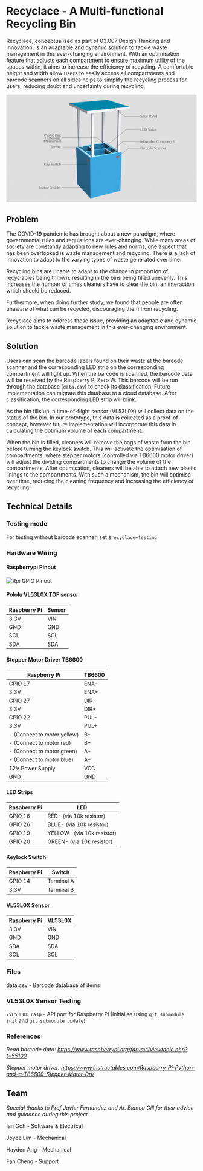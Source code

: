# Recyclace - A Multi-functional Recycling Bin
Recyclace, conceptualised as part of 03.007 Design Thinking and Innovation, is an adaptable and dynamic solution to tackle waste management in this ever-changing environment. With an optimisation feature that adjusts each compartment to ensure maximum utility of the spaces within, it aims to increase the efficiency of recycling. A comfortable height and width allow users to easily access all compartments and barcode scanners on all sides helps to simplify the recycling process for users, reducing doubt and uncertainty during recycling.



![recyclace](media/key_image.png)

## Problem

The COVID-19 pandemic has brought about a new paradigm, where governmental rules and regulations are ever-changing. While many areas of society are constantly adapting to new rules and norms, one aspect that has been overlooked is waste management and recycling. There is a lack of innovation to adapt to the varying types of waste generated over time.

Recycling bins are unable to adapt to the change in proportion of recyclables being thrown, resulting in the bins being filled unevenly. This increases the number of times cleaners have to clear the bin, an interaction which should be reduced.

Furthermore, when doing further study, we found that people are often unaware of what can be recycled, discouraging them from recycling.

Recyclace aims to address these issue, providing an adaptable and dynamic solution to tackle waste management in this ever-changing environment. 

## Solution

Users can scan the barcode labels found on their waste at the barcode scanner and the corresponding LED strip on the corresponding compartment will light up. When the barcode is scanned, the barcode data will be received by the Raspberry Pi Zero W. This barcode will be run through the database (`data.csv`) to check its classification. Future implementation can migrate this database to a cloud database. After classification, the corresponding LED strip will blink.

As the bin fills up, a time-of-flight sensor (VL53L0X) will collect data on the status of the bin. In our prototype, this data is collected as a proof-of-concept, however future implementation will incorporate this data in calculating the optimum volume of each compartment.

When the bin is filled, cleaners will remove the bags of waste from the bin before turning the keylock switch. This will activate the optimisation of compartments, where stepper motors (controlled via TB6600 motor driver) will adjust the dividing compartments to change the volume of the compartments. After optimisation, cleaners will be able to attach new plastic linings to the compartments. With such a mechanism, the bin will optimise over time, reducing the cleaning frequency and increasing the efficiency of recycling.

## Technical Details

### Testing mode
For testing without barcode scanner, set `$recyclace=testing`

### Hardware Wiring
#### Raspberrypi Pinout
![Rpi GPIO Pinout](https://www.raspberrypi-spy.co.uk/wp-content/uploads/2012/06/Raspberry-Pi-GPIO-Header-with-Photo.png)
#### Pololu VL53L0X TOF sensor
| Raspberry Pi | Sensor |
| ------------ | ------ |
| 3.3V | VIN |
| GND | GND |
| SCL | SCL |
| SDA | SDA |

#### Stepper Motor Driver TB6600
| Raspberry Pi                | TB6600 |
| --------------------------- | ------ |
| GPIO 17                     | ENA-   |
| 3.3V                        | ENA+   |
| GPIO 27                     | DIR-   |
| 3.3V                        | DIR+   |
| GPIO 22                     | PUL-   |
| 3.3V                        | PUL+   |
| - (Connect to motor yellow) | B-     |
| - (Connect to motor red)    | B+     |
| - (Connect to motor green)  | A-     |
| - (Connect to motor blue)   | A+     |
| 12V Power Supply            | VCC    |
| GND                         | GND    |

####  LED Strips
| Raspberry Pi                | LED |
| --------------------------- | ------ |
| GPIO 16                     | RED- (via 10k resistor) |
| GPIO 26                     | BLUE- (via 10k resistor) |
| GPIO 19                     | YELLOW- (via 10k resistor) |
| GPIO 20                     | GREEN- (via 10k resistor) |

#### Keylock Switch
| Raspberry Pi                | Switch |
| --------------------------- | ------ |
| GPIO 14                     | Terminal A |
| 3.3V                        | Terminal B |

#### VL53L0X Sensor
| Raspberry Pi                | VL53L0X |
| --------------------------- | ------ |
| 3.3V                        | VIN |
| GND                         | GND |
| SDA                         | SDA |
| SCL                         | SCL |

### Files
data.csv - Barcode database of items

### VL53L0X Sensor Testing
`/VL53L0X_rasp` - API port for Raspberry Pi (Initialise using `git submodule init` and `git submodule update`)

### References

*Read barcode data: https://www.raspberrypi.org/forums/viewtopic.php?t=55100*

*Stepper motor driver: https://www.instructables.com/Raspberry-Pi-Python-and-a-TB6600-Stepper-Motor-Dri/*

## Team

*Special thanks to Prof Javier Fernandez and Ar. Bianca Gill for their advice and guidance during this project.*

Ian Goh - Software & Electrical

Joyce Lim - Mechanical

Hayden Ang - Mechanical

Fan Cheng - Support

